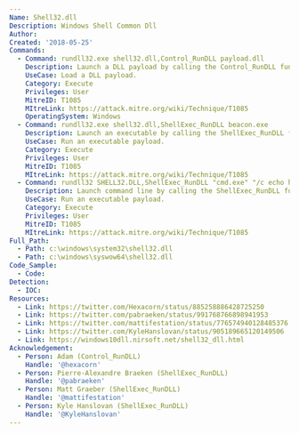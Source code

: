 ```yaml
---
Name: Shell32.dll
Description: Windows Shell Common Dll
Author:
Created: '2018-05-25'
Commands:
  - Command: rundll32.exe shell32.dll,Control_RunDLL payload.dll
    Description: Launch a DLL payload by calling the Control_RunDLL function.
    UseCase: Load a DLL payload.
    Category: Execute
    Privileges: User
    MitreID: T1085
    MItreLink: https://attack.mitre.org/wiki/Technique/T1085
    OperatingSystem: Windows
  - Command: rundll32.exe shell32.dll,ShellExec_RunDLL beacon.exe
    Description: Launch an executable by calling the ShellExec_RunDLL function.
    UseCase: Run an executable payload.
    Category: Execute
    Privileges: User
    MitreID: T1085
    MItreLink: https://attack.mitre.org/wiki/Technique/T1085
  - Command: rundll32 SHELL32.DLL,ShellExec_RunDLL "cmd.exe" "/c echo hi"
    Description: Launch command line by calling the ShellExec_RunDLL function.
    UseCase: Run an executable payload.
    Category: Execute
    Privileges: User
    MitreID: T1085
    MItreLink: https://attack.mitre.org/wiki/Technique/T1085
Full_Path:
  - Path: c:\windows\system32\shell32.dll
  - Path: c:\windows\syswow64\shell32.dll
Code_Sample:
  - Code:
Detection:
  - IOC:
Resources:
  - Link: https://twitter.com/Hexacorn/status/885258886428725250
  - Link: https://twitter.com/pabraeken/status/991768766898941953
  - Link: https://twitter.com/mattifestation/status/776574940128485376
  - Link: https://twitter.com/KyleHanslovan/status/905189665120149506
  - Link: https://windows10dll.nirsoft.net/shell32_dll.html
Acknowledgement:
  - Person: Adam (Control_RunDLL)
    Handle: '@hexacorn'
  - Person: Pierre-Alexandre Braeken (ShellExec_RunDLL)
    Handle: '@pabraeken'
  - Person: Matt Graeber (ShellExec_RunDLL)
    Handle: '@mattifestation'
  - Person: Kyle Hanslovan (ShellExec_RunDLL)
    Handle: '@KyleHanslovan'
---
```

